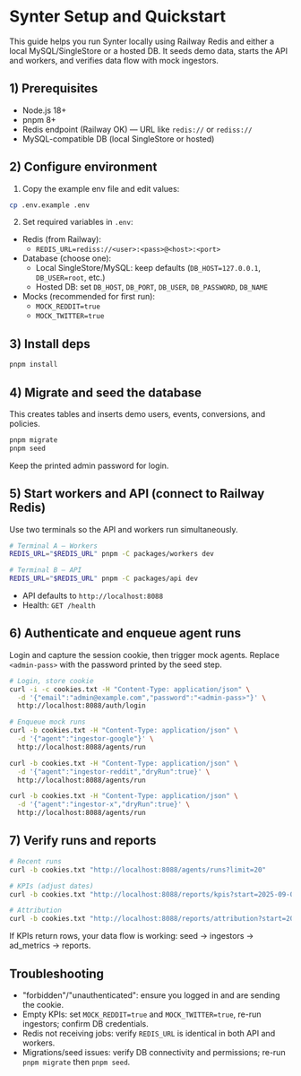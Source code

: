 # Synter Setup and Quickstart

This guide helps you run Synter locally using Railway Redis and either a local MySQL/SingleStore or a hosted DB. It seeds demo data, starts the API and workers, and verifies data flow with mock ingestors.

## 1) Prerequisites

- Node.js 18+
- pnpm 8+
- Redis endpoint (Railway OK) — URL like `redis://` or `rediss://`
- MySQL-compatible DB (local SingleStore or hosted)

## 2) Configure environment

1. Copy the example env file and edit values:

```bash
cp .env.example .env
```

2. Set required variables in `.env`:
- Redis (from Railway):
  - `REDIS_URL=rediss://<user>:<pass>@<host>:<port>`
- Database (choose one):
  - Local SingleStore/MySQL: keep defaults (`DB_HOST=127.0.0.1`, `DB_USER=root`, etc.)
  - Hosted DB: set `DB_HOST`, `DB_PORT`, `DB_USER`, `DB_PASSWORD`, `DB_NAME`
- Mocks (recommended for first run):
  - `MOCK_REDDIT=true`
  - `MOCK_TWITTER=true`

## 3) Install deps

```bash
pnpm install
```

## 4) Migrate and seed the database

This creates tables and inserts demo users, events, conversions, and policies.

```bash
pnpm migrate
pnpm seed
```

Keep the printed admin password for login.

## 5) Start workers and API (connect to Railway Redis)

Use two terminals so the API and workers run simultaneously.

```bash
# Terminal A – Workers
REDIS_URL="$REDIS_URL" pnpm -C packages/workers dev

# Terminal B – API
REDIS_URL="$REDIS_URL" pnpm -C packages/api dev
```

- API defaults to `http://localhost:8088`
- Health: `GET /health`

## 6) Authenticate and enqueue agent runs

Login and capture the session cookie, then trigger mock agents. Replace `<admin-pass>` with the password printed by the seed step.

```bash
# Login, store cookie
curl -i -c cookies.txt -H "Content-Type: application/json" \
  -d '{"email":"admin@example.com","password":"<admin-pass>"}' \
  http://localhost:8088/auth/login

# Enqueue mock runs
curl -b cookies.txt -H "Content-Type: application/json" \
  -d '{"agent":"ingestor-google"}' \
  http://localhost:8088/agents/run

curl -b cookies.txt -H "Content-Type: application/json" \
  -d '{"agent":"ingestor-reddit","dryRun":true}' \
  http://localhost:8088/agents/run

curl -b cookies.txt -H "Content-Type: application/json" \
  -d '{"agent":"ingestor-x","dryRun":true}' \
  http://localhost:8088/agents/run
```

## 7) Verify runs and reports

```bash
# Recent runs
curl -b cookies.txt "http://localhost:8088/agents/runs?limit=20"

# KPIs (adjust dates)
curl -b cookies.txt "http://localhost:8088/reports/kpis?start=2025-09-01&end=2025-09-30"

# Attribution
curl -b cookies.txt "http://localhost:8088/reports/attribution?start=2025-09-01&end=2025-09-30"
```

If KPIs return rows, your data flow is working: seed → ingestors → ad_metrics → reports.

## Troubleshooting

- "forbidden"/"unauthenticated": ensure you logged in and are sending the cookie.
- Empty KPIs: set `MOCK_REDDIT=true` and `MOCK_TWITTER=true`, re-run ingestors; confirm DB credentials.
- Redis not receiving jobs: verify `REDIS_URL` is identical in both API and workers.
- Migrations/seed issues: verify DB connectivity and permissions; re-run `pnpm migrate` then `pnpm seed`.
